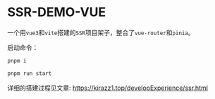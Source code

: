 # SSR-DEMO-VUE

一个用`vue3`和`vite`搭建的`SSR`项目架子，整合了`vue-router`和`pinia`。

启动命令：

```bash
pnpm i

pnpm run start
```

详细的搭建过程见文章: https://kirazz1.top/developExperience/ssr.html
